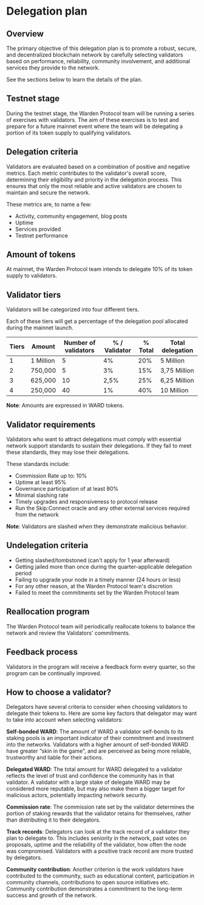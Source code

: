 ﻿---
sidebar_position: 2
---

# Delegation plan

## Overview

The primary objective of this delegation plan is to promote a robust, secure, and decentralized blockchain network by carefully selecting validators based on performance, reliability, community involvement, and additional services they provide to the network.

See the sections below to learn the details of the plan.

## Testnet stage

During the testnet stage, the Warden Protocol team will be running a series of exercises with validators. The aim of these exercises is to test and prepare for a future mainnet event where the team will be delegating a portion of its token supply to qualifying validators.

## Delegation criteria

Validators are evaluated based on a combination of positive and negative metrics. Each metric contributes to the validator's overall score, determining their eligibility and priority in the delegation process. This ensures that only the most reliable and active validators are chosen to maintain and secure the network.

These metrics are, to name a few:

- Activity, community engagement, blog posts
- Uptime
- Services provided
- Testnet performance

## Amount of tokens

At mainnet, the Warden Protocol team intends to delegate 10% of its token supply to validators.

## Validator tiers

Validators will be categorized into four different tiers.

Each of these tiers will get a percentage of the delegation pool allocated during the mainnet launch.

| Tiers | Amount    | Number of validators | % / Validator | % Total | Total delegation |
| ----- | --------- | -------------------- | ------------- | ------- | ---------------- |
| 1     | 1 Million | 5                    | 4%            | 20%     | 5 Million        |
| 2     | 750,000   | 5                    | 3%            | 15%     | 3,75 Million     |
| 3     | 625,000   | 10                   | 2,5%          | 25%     | 6,25 Million     |
| 4     | 250,000   | 40                   | 1%            | 40%     | 10 Million       |

**Note**: Amounts are expressed in WARD tokens.

## Validator requirements

Validators who want to attract delegations must comply with essential network support standards to sustain their delegations. If they fail to meet these standards, they may lose their delegations.

These standards include:

- Commission Rate up to: 10%
- Uptime at least 95%
- Governance participation of at least 80%
- Minimal slashing rate
- Timely upgrades and responsiveness to protocol release
- Run the Skip:Connect oracle and any other external services required from the network

**Note**: Validators are slashed when they demonstrate malicious behavior.

## Undelegation criteria

- Getting slashed/tombstoned (can't apply for 1 year afterward)
- Getting jailed more than once during the quarter-applicable delegation period
- Failing to upgrade your node in a timely manner (24 hours or less)
- For any other reason, at the Warden Protocol team's discretion
- Failed to meet the commitments set by the Warden Protocol team

## Reallocation program

The Warden Protocol team will periodically reallocate tokens to balance the network and review the Validators' commitments.

## Feedback process

Validators in the program will receive a feedback form every quarter, so the program can be continually improved.

## How to choose a validator?

Delegators have several criteria to consider when choosing validators to delegate their tokens to. Here are some key factors that delegator may want to take into account when selecting validators:

**Self-bonded WARD**: The amount of WARD a validator self-bonds to its staking pools is an important indicator of their commitment and investment into the networks. Validators with a higher amount of self-bonded WARD have greater “skin in the game”, and are perceived as being more reliable, trustworthy and liable for their actions.

**Delegated WARD**: The total amount for WARD delegated to a validator reflects the level of trust and confidence the community has in that validator. A validator with a large stake of delegate WARD may be considered more reputable, but may also make them a bigger target for malicious actors, potentially impacting network security.

**Commission rate**: The commission rate set by the validator determines the portion of staking rewards that the validator retains for themselves, rather than distributing it to their delegators.

**Track records**: Delegators can look at the track record of a validator they plan to delegate to. This includes seniority in the network, past votes on proposals, uptime and the reliability of the validator, how often the node was compromised. Validators with a positive track record are more trusted by delegators.

**Community contribution**: Another criterion is the work validators have contributed to the community, such as educational content, participation in community channels, contributions to open source initiatives etc. Community contribution demonstrates a commitment to the long-term success and growth of the network.

